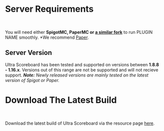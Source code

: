 # Server Requirements
<br>

You will need either **SpigotMC, PaperMC or [a similar fork](https://github.com/SpiritenHasArrived/MC/blob/main/Server_Side/server_jars.md#bukkit--a-z)** to run PLUGIN NAME smoothly. *We recommend [Paper](https://papermc.io/downloads).<br>

## Server Version
Ultra Scoreboard has been tested and supported on versions between **1.8.8 - 1.16.x**. Versions out of this range are not be supported and will not recieve support.
***Note:*** *Newly released versions are mainly tested on the latest version of Spigot or Paper.*<br>

# Download The Latest Build
<br>

Download the latest build of Ultra Scoreboard via the resource page [here](https://www.spigotmc.org/resources/authors/techscode.29620/). <!--- < CHOOSE PLUGIN FROM AUTHOR PAGE -->